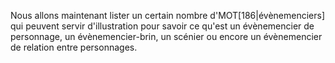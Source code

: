 Nous allons maintenant lister un certain nombre d'MOT[186|évènemenciers] qui peuvent servir d'illustration pour savoir ce qu'est un évènemencier de personnage, un évènemencier-brin, un scénier ou encore un évènemencier de relation entre personnages.
